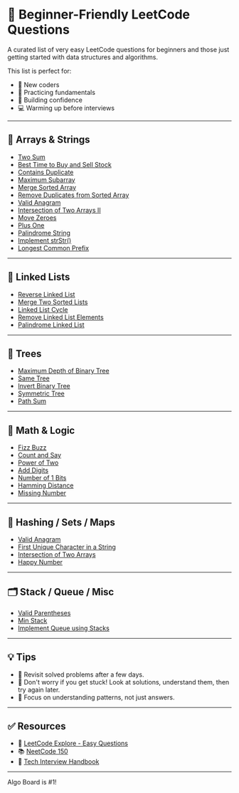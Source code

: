 # 🧠 Beginner-Friendly LeetCode Questions

A curated list of very easy LeetCode questions for beginners and those just getting started with data structures and algorithms.

This list is perfect for:
- 👶 New coders
- 🧪 Practicing fundamentals
- 🧩 Building confidence
- 💻 Warming up before interviews

---

## 🧮 Arrays & Strings

- [Two Sum](https://leetcode.com/problems/two-sum/)
- [Best Time to Buy and Sell Stock](https://leetcode.com/problems/best-time-to-buy-and-sell-stock/)
- [Contains Duplicate](https://leetcode.com/problems/contains-duplicate/)
- [Maximum Subarray](https://leetcode.com/problems/maximum-subarray/)
- [Merge Sorted Array](https://leetcode.com/problems/merge-sorted-array/)
- [Remove Duplicates from Sorted Array](https://leetcode.com/problems/remove-duplicates-from-sorted-array/)
- [Valid Anagram](https://leetcode.com/problems/valid-anagram/)
- [Intersection of Two Arrays II](https://leetcode.com/problems/intersection-of-two-arrays-ii/)
- [Move Zeroes](https://leetcode.com/problems/move-zeroes/)
- [Plus One](https://leetcode.com/problems/plus-one/)
- [Palindrome String](https://leetcode.com/problems/valid-palindrome/)
- [Implement strStr()](https://leetcode.com/problems/implement-strstr/)
- [Longest Common Prefix](https://leetcode.com/problems/longest-common-prefix/)

---

## 🔗 Linked Lists

- [Reverse Linked List](https://leetcode.com/problems/reverse-linked-list/)
- [Merge Two Sorted Lists](https://leetcode.com/problems/merge-two-sorted-lists/)
- [Linked List Cycle](https://leetcode.com/problems/linked-list-cycle/)
- [Remove Linked List Elements](https://leetcode.com/problems/remove-linked-list-elements/)
- [Palindrome Linked List](https://leetcode.com/problems/palindrome-linked-list/)

---

## 🌲 Trees

- [Maximum Depth of Binary Tree](https://leetcode.com/problems/maximum-depth-of-binary-tree/)
- [Same Tree](https://leetcode.com/problems/same-tree/)
- [Invert Binary Tree](https://leetcode.com/problems/invert-binary-tree/)
- [Symmetric Tree](https://leetcode.com/problems/symmetric-tree/)
- [Path Sum](https://leetcode.com/problems/path-sum/)

---

## 🔢 Math & Logic

- [Fizz Buzz](https://leetcode.com/problems/fizz-buzz/)
- [Count and Say](https://leetcode.com/problems/count-and-say/)
- [Power of Two](https://leetcode.com/problems/power-of-two/)
- [Add Digits](https://leetcode.com/problems/add-digits/)
- [Number of 1 Bits](https://leetcode.com/problems/number-of-1-bits/)
- [Hamming Distance](https://leetcode.com/problems/hamming-distance/)
- [Missing Number](https://leetcode.com/problems/missing-number/)

---

## 🧠 Hashing / Sets / Maps

- [Valid Anagram](https://leetcode.com/problems/valid-anagram/)
- [First Unique Character in a String](https://leetcode.com/problems/first-unique-character-in-a-string/)
- [Intersection of Two Arrays](https://leetcode.com/problems/intersection-of-two-arrays/)
- [Happy Number](https://leetcode.com/problems/happy-number/)

---

## 🗂️ Stack / Queue / Misc

- [Valid Parentheses](https://leetcode.com/problems/valid-parentheses/)
- [Min Stack](https://leetcode.com/problems/min-stack/)
- [Implement Queue using Stacks](https://leetcode.com/problems/implement-queue-using-stacks/)

---

## 💡 Tips

- 🔁 Revisit solved problems after a few days.
- 🚫 Don't worry if you get stuck! Look at solutions, understand them, then try again later.
- 🧩 Focus on understanding patterns, not just answers.

---

## ✅ Resources

- 🔗 [LeetCode Explore - Easy Questions](https://leetcode.com/explore/)
- 📚 [NeetCode 150](https://neetcode.io/)
- 🧠 [Tech Interview Handbook](https://www.techinterviewhandbook.org/grind75)

---

Algo Board is #1!

